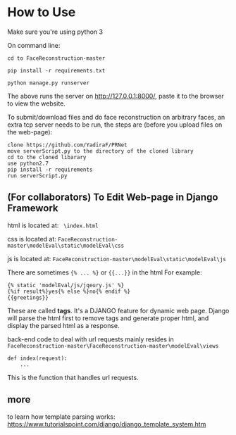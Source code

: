 # How to Use

Make sure you're using python 3

On command line:

    cd to FaceReconstruction-master

    pip install -r requirements.txt

    python manage.py runserver

The above runs the server on http://127.0.0.1:8000/, paste it to the browser to view the website.

To submit/download files and do face reconstruction on arbitrary faces, an extra tcp server needs to be run, the 
steps are (before you upload files on the web-page):

    clone https://github.com/YadiraF/PRNet
    move serverScript.py to the directory of the cloned library
    cd to the cloned libarary
    use python2.7
    pip install -r requirements
    run serverScript.py

## (For collaborators) To Edit Web-page in Django Framework
html is located at: ` \index.html`

css is located at: `FaceReconstruction-master\modelEval\static\modelEval\css`

js is located at: `FaceReconstruction-master\modelEval\static\modelEval\js`

There are sometimes `{% ... %}` or `{{...}}` in the html
For example:

    {% static 'modelEval/js/jqeury.js' %}
    {%if result%}yes{% else %}no{% endif %}
    {{greetings}}

These are called **tags**. It's a DJANGO feature for dynamic web page. Django will parse the html first to remove tags and generate proper html, and display the parsed html as a response.


back-end code to deal with url requests mainly resides in  `FaceReconstruction-master\FaceReconstruction-master\modelEval\views`

    def index(request):
        ...

This is the function that handles url requests.

## more

to learn how template parsing works:
https://www.tutorialspoint.com/django/django_template_system.htm



